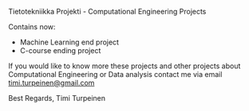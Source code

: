Tietotekniikka Projekti - Computational Engineering Projects

Contains now:
- Machine Learning end project
- C-course ending project

If you would like to know more these projects and other projects about Computational Engineering or Data analysis contact me via email timi.turpeinen@gmail.com

Best Regards,
Timi Turpeinen


